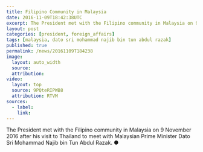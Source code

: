 ```yaml
---
title: Filipino Community in Malaysia
date: 2016-11-09T18:42:38UTC
excerpt: The President met with the Filipino community in Malaysia on 9 November 2016 after his visit to Thailand to meet with Malaysian Prime Minister Dato Sri Mohammad Najib bin Tun Abdul Razak.
layout: post
categories: [president, foreign_affairs]
tags: [malaysia, dato sri mohammad najib bin tun abdul razak]
published: true
permalink: /news/20161109T184238
image:
  layout: auto_width
  source: 
  attribution: 
video:
  layout: top
  source: 9PQteRIPWB8
  attribution: RTVM
sources:
  - label:
    link:
---
```


The President met with the Filipino community in Malaysia on 9 November 2016 after his visit to Thailand to meet with Malaysian Prime Minister Dato Sri Mohammad Najib bin Tun Abdul Razak.
&#x25cf;
